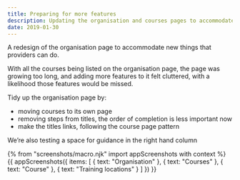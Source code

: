 ```yaml
---
title: Preparing for more features
description: Updating the organisation and courses pages to accommodate new features being added as part of UCAS transition.
date: 2019-01-30
---
```


A redesign of the organisation page to accommodate new things that providers can do.

With all the courses being listed on the organisation page, the page was growing too long, and adding more features to it felt cluttered, with a likelihood those features would be missed.

Tidy up the organisation page by:

* moving courses to its own page
* removing steps from titles, the order of completion is less important now
* make the titles links, following the course page pattern

We’re also testing a space for guidance in the right hand column

{% from "screenshots/macro.njk" import appScreenshots with context %}
{{ appScreenshots({
  items: [
    { text: "Organisation" },
    { text: "Courses" },
    { text: "Course" },
    { text: "Training locations" }
  ]
}) }}
